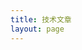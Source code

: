 ```yaml
---
title: 技术文章
layout: page
---
```


<Blog class="blog" />
<script setup>
import Blog from '../.vitepress/views/Blog.vue'
</script>

<style>
    .blog {
        margin: 0px auto;
    }
</style>